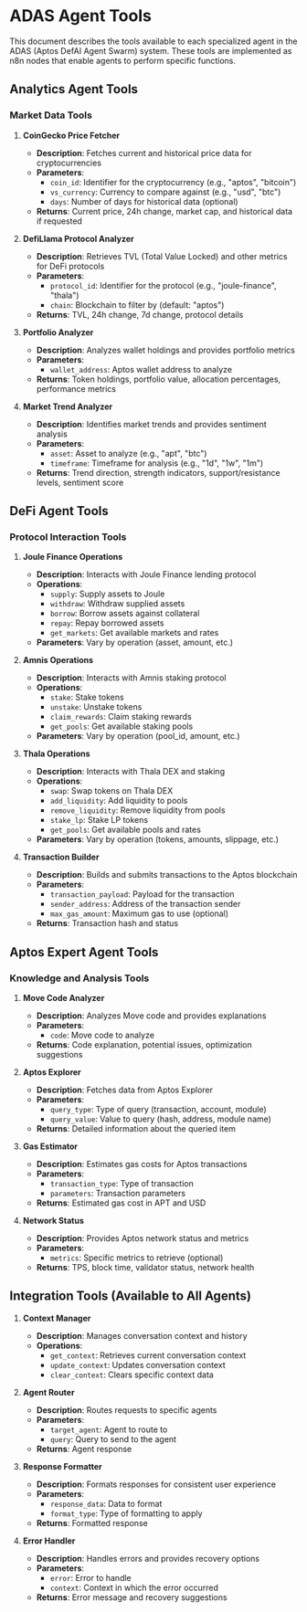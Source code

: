 # ADAS Agent Tools

This document describes the tools available to each specialized agent in the ADAS (Aptos DefAI Agent Swarm) system. These tools are implemented as n8n nodes that enable agents to perform specific functions.

## Analytics Agent Tools

### Market Data Tools

1. **CoinGecko Price Fetcher**
   - **Description**: Fetches current and historical price data for cryptocurrencies
   - **Parameters**:
     - `coin_id`: Identifier for the cryptocurrency (e.g., "aptos", "bitcoin")
     - `vs_currency`: Currency to compare against (e.g., "usd", "btc")
     - `days`: Number of days for historical data (optional)
   - **Returns**: Current price, 24h change, market cap, and historical data if requested

2. **DefiLlama Protocol Analyzer**
   - **Description**: Retrieves TVL (Total Value Locked) and other metrics for DeFi protocols
   - **Parameters**:
     - `protocol_id`: Identifier for the protocol (e.g., "joule-finance", "thala")
     - `chain`: Blockchain to filter by (default: "aptos")
   - **Returns**: TVL, 24h change, 7d change, protocol details

3. **Portfolio Analyzer**
   - **Description**: Analyzes wallet holdings and provides portfolio metrics
   - **Parameters**:
     - `wallet_address`: Aptos wallet address to analyze
   - **Returns**: Token holdings, portfolio value, allocation percentages, performance metrics

4. **Market Trend Analyzer**
   - **Description**: Identifies market trends and provides sentiment analysis
   - **Parameters**:
     - `asset`: Asset to analyze (e.g., "apt", "btc")
     - `timeframe`: Timeframe for analysis (e.g., "1d", "1w", "1m")
   - **Returns**: Trend direction, strength indicators, support/resistance levels, sentiment score

## DeFi Agent Tools

### Protocol Interaction Tools

1. **Joule Finance Operations**
   - **Description**: Interacts with Joule Finance lending protocol
   - **Operations**:
     - `supply`: Supply assets to Joule
     - `withdraw`: Withdraw supplied assets
     - `borrow`: Borrow assets against collateral
     - `repay`: Repay borrowed assets
     - `get_markets`: Get available markets and rates
   - **Parameters**: Vary by operation (asset, amount, etc.)

2. **Amnis Operations**
   - **Description**: Interacts with Amnis staking protocol
   - **Operations**:
     - `stake`: Stake tokens
     - `unstake`: Unstake tokens
     - `claim_rewards`: Claim staking rewards
     - `get_pools`: Get available staking pools
   - **Parameters**: Vary by operation (pool_id, amount, etc.)

3. **Thala Operations**
   - **Description**: Interacts with Thala DEX and staking
   - **Operations**:
     - `swap`: Swap tokens on Thala DEX
     - `add_liquidity`: Add liquidity to pools
     - `remove_liquidity`: Remove liquidity from pools
     - `stake_lp`: Stake LP tokens
     - `get_pools`: Get available pools and rates
   - **Parameters**: Vary by operation (tokens, amounts, slippage, etc.)

4. **Transaction Builder**
   - **Description**: Builds and submits transactions to the Aptos blockchain
   - **Parameters**:
     - `transaction_payload`: Payload for the transaction
     - `sender_address`: Address of the transaction sender
     - `max_gas_amount`: Maximum gas to use (optional)
   - **Returns**: Transaction hash and status

## Aptos Expert Agent Tools

### Knowledge and Analysis Tools

1. **Move Code Analyzer**
   - **Description**: Analyzes Move code and provides explanations
   - **Parameters**:
     - `code`: Move code to analyze
   - **Returns**: Code explanation, potential issues, optimization suggestions

2. **Aptos Explorer**
   - **Description**: Fetches data from Aptos Explorer
   - **Parameters**:
     - `query_type`: Type of query (transaction, account, module)
     - `query_value`: Value to query (hash, address, module name)
   - **Returns**: Detailed information about the queried item

3. **Gas Estimator**
   - **Description**: Estimates gas costs for Aptos transactions
   - **Parameters**:
     - `transaction_type`: Type of transaction
     - `parameters`: Transaction parameters
   - **Returns**: Estimated gas cost in APT and USD

4. **Network Status**
   - **Description**: Provides Aptos network status and metrics
   - **Parameters**:
     - `metrics`: Specific metrics to retrieve (optional)
   - **Returns**: TPS, block time, validator status, network health

## Integration Tools (Available to All Agents)

1. **Context Manager**
   - **Description**: Manages conversation context and history
   - **Operations**:
     - `get_context`: Retrieves current conversation context
     - `update_context`: Updates conversation context
     - `clear_context`: Clears specific context data

2. **Agent Router**
   - **Description**: Routes requests to specific agents
   - **Parameters**:
     - `target_agent`: Agent to route to
     - `query`: Query to send to the agent
   - **Returns**: Agent response

3. **Response Formatter**
   - **Description**: Formats responses for consistent user experience
   - **Parameters**:
     - `response_data`: Data to format
     - `format_type`: Type of formatting to apply
   - **Returns**: Formatted response

4. **Error Handler**
   - **Description**: Handles errors and provides recovery options
   - **Parameters**:
     - `error`: Error to handle
     - `context`: Context in which the error occurred
   - **Returns**: Error message and recovery suggestions 